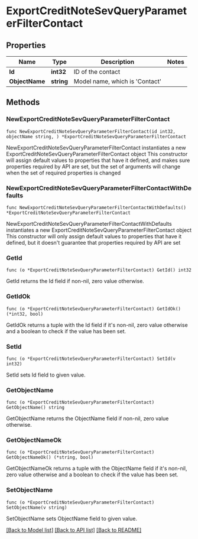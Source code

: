 # ExportCreditNoteSevQueryParameterFilterContact

## Properties

Name | Type | Description | Notes
------------ | ------------- | ------------- | -------------
**Id** | **int32** | ID of the contact | 
**ObjectName** | **string** | Model name, which is &#39;Contact&#39; | 

## Methods

### NewExportCreditNoteSevQueryParameterFilterContact

`func NewExportCreditNoteSevQueryParameterFilterContact(id int32, objectName string, ) *ExportCreditNoteSevQueryParameterFilterContact`

NewExportCreditNoteSevQueryParameterFilterContact instantiates a new ExportCreditNoteSevQueryParameterFilterContact object
This constructor will assign default values to properties that have it defined,
and makes sure properties required by API are set, but the set of arguments
will change when the set of required properties is changed

### NewExportCreditNoteSevQueryParameterFilterContactWithDefaults

`func NewExportCreditNoteSevQueryParameterFilterContactWithDefaults() *ExportCreditNoteSevQueryParameterFilterContact`

NewExportCreditNoteSevQueryParameterFilterContactWithDefaults instantiates a new ExportCreditNoteSevQueryParameterFilterContact object
This constructor will only assign default values to properties that have it defined,
but it doesn't guarantee that properties required by API are set

### GetId

`func (o *ExportCreditNoteSevQueryParameterFilterContact) GetId() int32`

GetId returns the Id field if non-nil, zero value otherwise.

### GetIdOk

`func (o *ExportCreditNoteSevQueryParameterFilterContact) GetIdOk() (*int32, bool)`

GetIdOk returns a tuple with the Id field if it's non-nil, zero value otherwise
and a boolean to check if the value has been set.

### SetId

`func (o *ExportCreditNoteSevQueryParameterFilterContact) SetId(v int32)`

SetId sets Id field to given value.


### GetObjectName

`func (o *ExportCreditNoteSevQueryParameterFilterContact) GetObjectName() string`

GetObjectName returns the ObjectName field if non-nil, zero value otherwise.

### GetObjectNameOk

`func (o *ExportCreditNoteSevQueryParameterFilterContact) GetObjectNameOk() (*string, bool)`

GetObjectNameOk returns a tuple with the ObjectName field if it's non-nil, zero value otherwise
and a boolean to check if the value has been set.

### SetObjectName

`func (o *ExportCreditNoteSevQueryParameterFilterContact) SetObjectName(v string)`

SetObjectName sets ObjectName field to given value.



[[Back to Model list]](../README.md#documentation-for-models) [[Back to API list]](../README.md#documentation-for-api-endpoints) [[Back to README]](../README.md)


